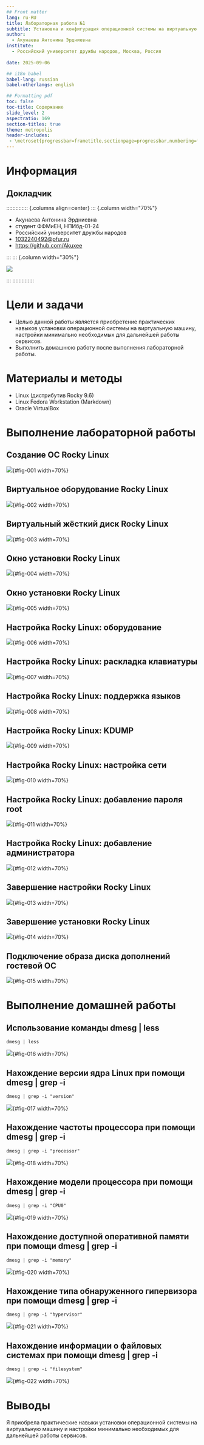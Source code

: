 ```yaml
---
## Front matter
lang: ru-RU
title: Лабораторная работа №1
subtitle: Установка и конфигурация операционной системы на виртуальную машину
author:
  - Акунаева Антонина Эрдниевна
institute:
  - Российский университет дружбы народов, Москва, Россия
  
date: 2025-09-06

## i18n babel
babel-lang: russian
babel-otherlangs: english

## Formatting pdf
toc: false
toc-title: Содержание
slide_level: 2
aspectratio: 169
section-titles: true
theme: metropolis
header-includes:
 - \metroset{progressbar=frametitle,sectionpage=progressbar,numbering=fraction}
---
```


# Информация

## Докладчик

:::::::::::::: {.columns align=center}
::: {.column width="70%"}

  * Акунаева Антонина Эрдниевна
  * студент ФФМиЕН, НПИбд-01-24
  * Российский университет дружбы народов
  * [1032240492@pfur.ru](mailto:1032240492@pfur.ru)
  * <https://github.com/Akuxee>

:::
::: {.column width="30%"}

![](./image/aeakunaeva.PNG)

:::
::::::::::::::

# Цели и задачи

- Целью данной работы является приобретение практических навыков установки операционной системы на виртуальную машину, настройки минимально необходимых для дальнейшей работы сервисов.
- Выполнить домашнюю работу после выполнения лабораторной работы.

# Материалы и методы

- Linux (дистрибутив Rocky 9.6)
- Linux Fedora Workstation (Markdown)
- Oracle VirtualBox

# Выполнение лабораторной работы

## Создание ОС Rocky Linux

![](image/1.PNG){#fig-001 width=70%}

## Виртуальное оборудование Rocky Linux

![](image/2.PNG){#fig-002 width=70%}

## Виртуальный жёсткий диск Rocky Linux

![](image/3.PNG){#fig-003 width=70%}

## Окно установки Rocky Linux

![](image/4.PNG){#fig-004 width=70%}

## Окно установки Rocky Linux

![](image/5.PNG){#fig-005 width=70%}

## Настройка Rocky Linux: оборудование

![](image/6.PNG){#fig-006 width=70%}

## Настройка Rocky Linux: раскладка клавиатуры

![](image/7.PNG){#fig-007 width=70%}

## Настройка Rocky Linux: поддержка языков

![](image/8.PNG){#fig-008 width=70%}

## Настройка Rocky Linux: KDUMP

![](image/9.PNG){#fig-009 width=70%}

## Настройка Rocky Linux: настройка сети

![](image/10.PNG){#fig-010 width=70%}

## Настройка Rocky Linux: добавление пароля root

![](image/11.PNG){#fig-011 width=70%}

## Настройка Rocky Linux: добавление администратора

![](image/12.PNG){#fig-012 width=70%}

## Завершение настройки Rocky Linux

![](image/13.PNG){#fig-013 width=70%}

## Завершение установки Rocky Linux

![](image/14.PNG){#fig-014 width=70%}

## Подключение образа диска дополнений гостевой ОС

![](image/15.PNG){#fig-015 width=70%}


# Выполнение домашней работы

## Использование команды dmesg | less

```
dmesg | less
```

![](image/16.PNG){#fig-016 width=70%}

## Нахождение версии ядра Linux при помощи dmesg | grep -i

```
dmesg | grep -i "version"
```

![](image/17.PNG){#fig-017 width=70%}

## Нахождение частоты процессора при помощи dmesg | grep -i

```
dmesg | grep -i "processor"
```

![](image/18.PNG){#fig-018 width=70%}

## Нахождение модели процессора при помощи dmesg | grep -i

```
dmesg | grep -i "CPU0"
```

![](image/19.PNG){#fig-019 width=70%}

## Нахождение доступной оперативной памяти при помощи dmesg | grep -i

```
dmesg | grep -i "memory"
```

![](image/20.PNG){#fig-020 width=70%}

## Нахождение типа обнаруженного гипервизора при помощи dmesg | grep -i

```
dmesg | grep -i "hypervisor"
```

![](image/21.PNG){#fig-021 width=70%}

## Нахождение информации о файловых системах при помощи dmesg | grep -i

```
dmesg | grep -i "filesystem"
```

![](image/22.PNG){#fig-022 width=70%}


# Выводы

Я приобрела практические навыки установки операционной системы на виртуальную машину и настройки минимально необходимых для дальнейшей работы сервисов.


